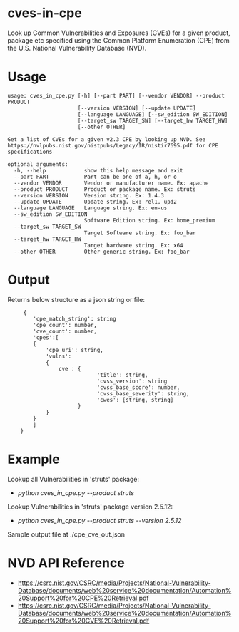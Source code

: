 # cves-in-cpe

Look up Common Vulnerabilities and Exposures (CVEs) for a given product, package etc specified using the Common Platform Enumeration (CPE) from the U.S. National Vulnerability Database (NVD).

# Usage

```
usage: cves_in_cpe.py [-h] [--part PART] [--vendor VENDOR] --product PRODUCT
                      [--version VERSION] [--update UPDATE]
                      [--language LANGUAGE] [--sw_edition SW_EDITION]
                      [--target_sw TARGET_SW] [--target_hw TARGET_HW]
                      [--other OTHER]

Get a list of CVEs for a given v2.3 CPE by looking up NVD. See https://nvlpubs.nist.gov/nistpubs/Legacy/IR/nistir7695.pdf for CPE specifications

optional arguments:
  -h, --help            show this help message and exit
  --part PART           Part can be one of a, h, or o
  --vendor VENDOR       Vendor or manufacturer name. Ex: apache
  --product PRODUCT     Product or package name. Ex: struts
  --version VERSION     Version string. Ex: 1.4.3
  --update UPDATE       Update string. Ex: rel1, upd2
  --language LANGUAGE   Language string. Ex: en-us
  --sw_edition SW_EDITION
                        Software Edition string. Ex: home_premium
  --target_sw TARGET_SW
                        Target Software string. Ex: foo_bar
  --target_hw TARGET_HW
                        Target hardware string. Ex: x64
  --other OTHER         Other generic string. Ex: foo_bar
```
# Output

Returns below structure as a json string or file:
```
     { 
        'cpe_match_string': string
        'cpe_count': number, 
        'cve_count': number,
        'cpes':[
        {
            'cpe_uri': string, 
            'vulns':
            {
                cve : {
                            'title': string,
                            'cvss_version': string
                            'cvss_base_score': number,
                            'cvss_base_severity': string,
                            'cwes': [string, string]
                      }
            }
        }
        ]
    }
```
# Example

Lookup all Vulnerabilities in 'struts' package: 
* _python cves_in_cpe.py --product struts_

Lookup Vulnerabilities in 'struts' package version 2.5.12: 
* _python cves_in_cpe.py --product struts --version 2.5.12_

Sample output file at ./cpe_cve_out.json

# NVD API Reference

* https://csrc.nist.gov/CSRC/media/Projects/National-Vulnerability-Database/documents/web%20service%20documentation/Automation%20Support%20for%20CPE%20Retrieval.pdf
* https://csrc.nist.gov/CSRC/media/Projects/National-Vulnerability-Database/documents/web%20service%20documentation/Automation%20Support%20for%20CVE%20Retrieval.pdf

